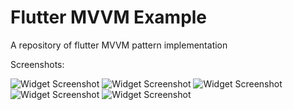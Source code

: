 # Flutter MVVM Example
A repository of flutter MVVM pattern implementation



Screenshots:


![Widget Screenshot](https://raw.githubusercontent.com/TouhidApps/flutter-mvvm-example/main/img/1.png)
![Widget Screenshot](https://raw.githubusercontent.com/TouhidApps/flutter-mvvm-example/main/img/2.png)
![Widget Screenshot](https://raw.githubusercontent.com/TouhidApps/flutter-mvvm-example/main/img/3.png)
![Widget Screenshot](https://raw.githubusercontent.com/TouhidApps/flutter-mvvm-example/main/img/4.png)
![Widget Screenshot](https://raw.githubusercontent.com/TouhidApps/flutter-mvvm-example/main/img/5.png)
